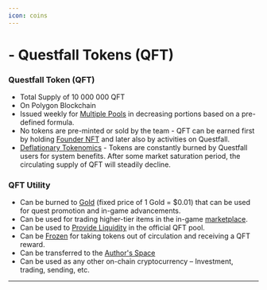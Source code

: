 ```yaml
---
icon: coins
---
```


# - Questfall Tokens (QFT)

### Questfall Token (QFT)

* Total Supply of 10 000 000 QFT
* On Polygon Blockchain
* Issued weekly for [Multiple Pools](../overview/quest-mining.md) in decreasing portions based on a pre-defined formula.
* No tokens are pre-minted or sold by the team - QFT can be earned first by holding [Founder NFT](founder-nfts.md) and later also by activities on Questfall.
* [Deflationary Tokenomics](../overview/deflationary-tokenomics.md) - Tokens are constantly burned by Questfall users for system benefits. After some market saturation period, the circulating supply of QFT will steadily decline.

### QFT Utility

* Can be burned to [Gold](gold-in-game.md) (fixed price of 1 Gold = $0.01) that can be used for quest promotion and in-game advancements.
* Can be used for trading higher-tier items in the in-game [marketplace](../mining/Items.md).
* Can be used to [Provide Liquidity](../infrastructure/liquidity-providers-8.md) in the official QFT pool.
* Can be [Frozen](../infrastructure/qft-freezing-5.md) for taking tokens out of circulation and receiving a QFT reward.
* Can be transferred to the [Author's Space](../authoring/author-spaces.md)
* Can be used as any other on-chain cryptocurrency – Investment, trading, sending, etc.

***
